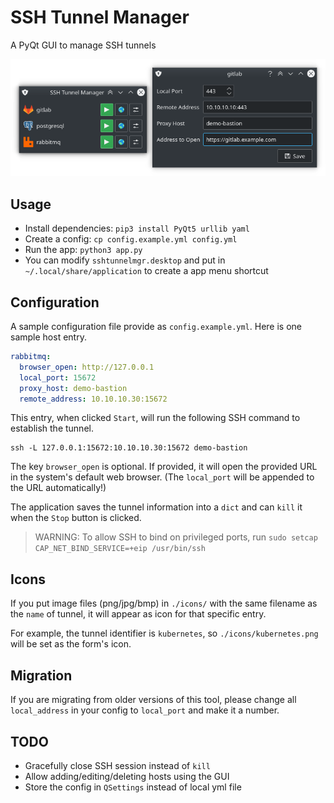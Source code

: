 # SSH Tunnel Manager

A PyQt GUI to manage SSH tunnels

![SSH Tunnel Manager](screenshot.png)

## Usage

* Install dependencies: `pip3 install PyQt5 urllib yaml`
* Create a config: `cp config.example.yml config.yml`
* Run the app: `python3 app.py`
* You can modify `sshtunnelmgr.desktop` and put in `~/.local/share/application` to create a app menu shortcut

## Configuration

A sample configuration file provide as `config.example.yml`. Here is one sample host entry.

```yaml
rabbitmq:
  browser_open: http://127.0.0.1
  local_port: 15672
  proxy_host: demo-bastion
  remote_address: 10.10.10.30:15672
```

This entry, when clicked `Start`, will run the following SSH command to establish the tunnel.

```
ssh -L 127.0.0.1:15672:10.10.10.30:15672 demo-bastion
```

The key `browser_open` is optional. If provided, it will open the provided URL in the system's default web browser. (The `local_port` will be appended to the URL automatically!)

The application saves the tunnel information into a `dict` and can `kill` it when the `Stop` button is clicked.

> WARNING: To allow SSH to bind on privileged ports, run `sudo setcap CAP_NET_BIND_SERVICE=+eip /usr/bin/ssh`

## Icons

If you put image files (png/jpg/bmp) in `./icons/` with the same filename as the `name` of tunnel, it will appear as icon for that specific entry.

For example, the tunnel identifier is `kubernetes`, so `./icons/kubernetes.png` will be set as the form's icon.

## Migration

If you are migrating from older versions of this tool, please change all `local_address` in your config to `local_port` and make it a number.

## TODO

* Gracefully close SSH session instead of `kill`
* Allow adding/editing/deleting hosts using the GUI
* Store the config in `QSettings` instead of local yml file
